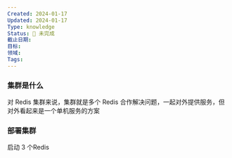 ```yaml
---
Created: 2024-01-17
Updated: 2024-01-17
Type: knowledge
Status: 🌱 未完成
截止日期: 
目标: 
领域: 
Tags:
---
```

### 集群是什么
对 Redis 集群来说，集群就是多个 Redis 合作解决问题，一起对外提供服务，但对外看起来是一个单机服务的方案

### 部署集群
启动 3 个Redis
